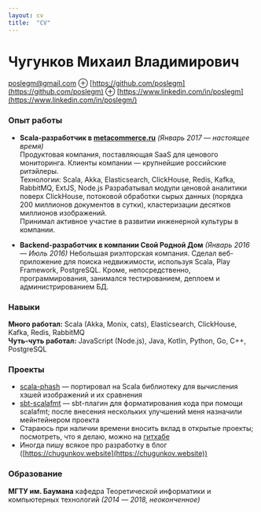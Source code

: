 ```yaml
---
layout: cv 
title:  "CV"
---
```


# Чугунков Михаил Владимирович

poslegm@gmail.com ⊕ [https://github.com/poslegm](https://github.com/poslegm) ⊕ [https://www.linkedin.com/in/poslegm](https://www.linkedin.com/in/poslegm/)

### Опыт работы

* __Scala-разработчик в [metacommerce.ru](https://www.metacommerce.ru/)__ _(Январь 2017 ― настоящее время)_  
Продуктовая компания, поставляющая SaaS для ценового мониторинга. Клиенты компании ― крупнейшие российские ритэйлеры.  
Технологии: Scala, Akka, Elasticsearch, ClickHouse, Redis, Kafka, RabbitMQ, ExtJS, Node.js 
Разрабатывал модули ценовой аналитики поверх ClickHouse, потоковой обработки сырых данных (порядка 200 миллионов документов в сутки), кластеризации десятков миллионов изображений.  
Принимал активное участие в развитии инженерной культуры в компании.

* __Backend-разработчик в компании Свой Родной Дом__ _(Январь 2016 ― Июль 2016)_
Небольшая риэлторская компания. Сделал веб-приложение для поиска недвижимости, используя Scala, Play Framework, PostgreSQL. Кроме, непосредственно, программирования, занимался тестированием, деплоем и администрированием БД.

### Навыки
__Много работал:__ Scala (Akka, Monix, cats), Elasticsearch, ClickHouse, Kafka, Redis, RabbitMQ  
__Чуть-чуть работал:__ JavaScript (Node.js), Java, Kotlin, Python, Go, C++, PostgreSQL

### Проекты
* [scala-phash](https://github.com/poslegm/scala-phash) ― портировал на Scala библиотеку для вычисления хэшей изображений и их сравнения
* [sbt-scalafmt](https://github.com/scalameta/sbt-scalafmt) ― sbt-плагин для форматирования кода при помощи scalafmt; после внесения нескольких улучшений меня назначили мейнтейнером проекта
* Стараюсь при наличии времени вносить вклад в открытые проекты; посмотреть, что я делаю, можно на [гитхабе](http://github.com/poslegm/) 
* Иногда пишу всякое про разработку в блог ([https://chugunkov.website](https://chugunkov.website)) 

### Образование

__МГТУ им. Баумана__ кафедра Теоретической информатики и компьютерных технологий _(2014 ― 2018, неоконченное)_
